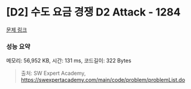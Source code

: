# [D2] 수도 요금 경쟁 D2 Attack - 1284 

[문제 링크](https://swexpertacademy.com/main/code/problem/problemDetail.do?contestProbId=AV189xUaI8UCFAZN) 

### 성능 요약

메모리: 56,952 KB, 시간: 131 ms, 코드길이: 322 Bytes



> 출처: SW Expert Academy, https://swexpertacademy.com/main/code/problem/problemList.do